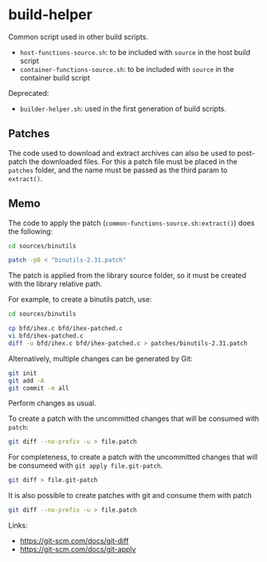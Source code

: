 # build-helper

Common script used in other build scripts.

- `host-functions-source.sh`: to be included with `source` in the host build script
- `container-functions-source.sh`: to be included with `source` in the container build script

Deprecated:

- `builder-helper.sh`: used in the first generation of build scripts.

## Patches

The code used to download and extract archives can also be used
to post-patch the downloaded files. For this a patch file must be
placed in the `patches` folder, and the name must be passed as the
third param to `extract()`.

## Memo

The code to apply the patch (`common-functions-source.sh:extract()`) does
the following:

```sh
cd sources/binutils

patch -p0 < "binutils-2.31.patch"
```

The patch is applied from the library source folder, so it must be created
with the library relative path.

For example, to create a binutils patch, use:

```sh
cd sources/binutils

cp bfd/ihex.c bfd/ihex-patched.c
vi bfd/ihex-patched.c
diff -u bfd/ihex.c bfd/ihex-patched.c > patches/binutils-2.31.patch
```

Alternatively, multiple changes can be generated by Git:

```sh
git init
git add -A
git commit -m all
```

Perform changes as usual.

To create a patch with the uncommitted changes that will be consumed
with `patch`:

```sh
git diff --no-prefix -u > file.patch
```

For completeness, to create a patch with the uncommitted changes that
will be consumeed with `git apply file.git-patch`.

```sh
git diff > file.git-patch
```

It is also possible to create patches with git and consume them with patch

```sh
git diff --no-prefix -u > file.patch
```

Links:

- <https://git-scm.com/docs/git-diff>
- <https://git-scm.com/docs/git-apply>
